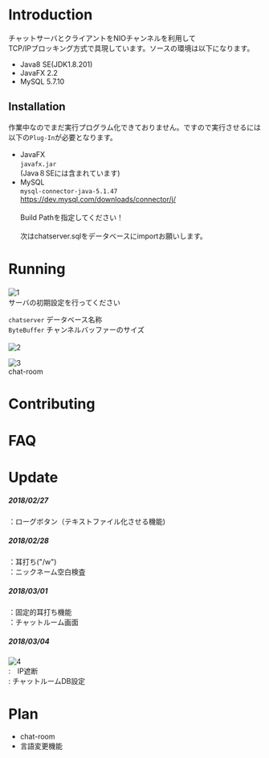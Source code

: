 # Introduction
チャットサーバとクライアントをNIOチャンネルを利用して<br>
TCP/IPブロッキング方式で具現しています。ソースの環境は以下になります。<br>

* Java8 SE(JDK1.8.201)
* JavaFX 2.2
* MySQL 5.7.10


## Installation
作業中なのでまだ実行プログラム化できておりません。ですので実行させるには以下の`Plug-In`が必要となります。<br>
* JavaFX　<br>
`javafx.jar`<br>
(Java８SEには含まれています)<br>
* MySQL <br>
`mysql-connector-java-5.1.47`
https://dev.mysql.com/downloads/connector/j/ <br><br>
Build Pathを指定してください！ <br><br>
次はchatserver.sqlをデータベースにimportお願いします。

# Running
![1](https://user-images.githubusercontent.com/40384777/53419396-26260800-3a1d-11e9-9ed5-eae6318a2ece.png)　<br>
サーバの初期設定を行ってください <br>

`chatserver`  データベース名称<br>
`ByteBuffer`  チャンネルバッファーのサイズ<br><br>
![2](https://user-images.githubusercontent.com/40384777/53467617-552e8f00-3a9a-11e9-9408-84ece8273573.png) <br>

![3](https://user-images.githubusercontent.com/40384777/53716861-a45d3100-3e99-11e9-99e6-ddc62d80615e.png) <br>
chat-room

# Contributing

# FAQ

# Update
##### 2018/02/27
：ローグボタン（テキストファイル化させる機能)<br>
##### 2018/02/28
：耳打ち("/w") <br>
：ニックネーム空白検査 <br>
##### 2018/03/01
：固定的耳打ち機能<br>
：チャットルーム画面
##### 2018/03/04
![4](https://user-images.githubusercontent.com/40384777/53716852-a1fad700-3e99-11e9-8223-82f52ea0f1f1.png) <br>
:　IP遮断 <br>
:  チャットルームDB設定
# Plan
* chat-room
* 言語変更機能
